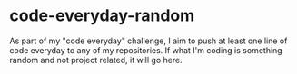 # code-everyday-random
As part of my "code everyday" challenge, I aim to push at least one line of code everyday to any of my repositories. If what I'm coding is something random and not project related, it will go here.
